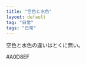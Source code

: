 ```yaml
---
title: "空色と水色"
layout: default
tag: "日常"
tags: "日常"
---
```


空色と水色の違いはとくに無い。

#A0D8EF

<div style={bgcolor: #A0D8EF;}></div>
